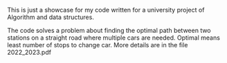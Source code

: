 This is just a showcase for my code written for a university project of Algorithm and data structures.

The code solves a problem about finding the optimal path between two stations on a straight road where multiple cars are needed.
Optimal means least number of stops to change car.
More details are in the file 2022_2023.pdf
